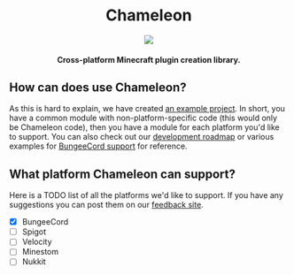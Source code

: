 <div style="text-align: center;">
    <h1>Chameleon</h1>
    <img src="https://i.hypera.dev/chameleon-logo.png" />
    <h4>Cross-platform Minecraft plugin creation library.</h4>
</div>

## How can does use Chameleon?
As this is hard to explain, we have created [an example project](https://github.com/HyperaOfficial/ChameleonProject). In short, you have a common module with non-platform-specific code (this would only be Chameleon code), then you have a module for each platform you'd like to support.
You can also check out our [development roadmap](DEVELOPMENT.md) or various examples for [BungeeCord support](Platforms/BungeeCord/README.md) for reference.

## What platform Chameleon can support?
Here is a TODO list of all the platforms we'd like to support. If you have any suggestions you can post them on our [feedback site](https://feedback.hypera.dev).
* [x] BungeeCord
* [ ] Spigot
* [ ] Velocity
* [ ] Minestom
* [ ] Nukkit

